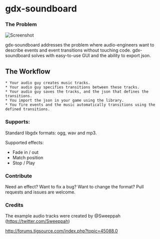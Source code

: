 gdx-soundboard
==============

### The Problem
![Screenshot](http://i.imgur.com/TD3zVSR.png)

gdx-soundboard addresses the problem where audio-engineers want to describe events and event transitions without touching code. gdx-soundboard solves with easy-to-use GUI and the ability to export json.

## The Workflow
    * Your audio guy creates music tracks.
    * Your audio guy specifies transitions between these tracks.
    * Your audio guy saves the tracks, and the json that defines the transitions.
    * You import the json in your game using the library.
    * You fire events and the music automatically transitions using the defined transitions.

### Supports:

Standard libgdx formats: ogg, wav and mp3.

Supported effects:
- Fade in / out
- Match position
- Stop / Play

### Contribute

Need an effect? Want to fix a bug? Want to change the format? Pull requests and issues are welcome.

### Credits

The example audio tracks were created by @Sweeppah (https://twitter.com/Sweeppah)


http://forums.tigsource.com/index.php?topic=45088.0
